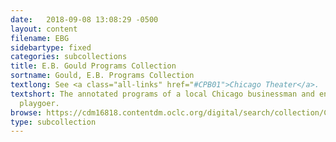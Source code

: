 ```yaml
---
date:   2018-09-08 13:08:29 -0500
layout: content
filename: EBG
sidebartype: fixed
categories: subcollections
title: E.B. Gould Programs Collection
sortname: Gould, E.B. Programs Collection
textlong: See <a class="all-links" href="#CPB01">Chicago Theater</a>.
textshort: The annotated programs of a local Chicago businessman and enthusiastic
  playgoer.
browse: https://cdm16818.contentdm.oclc.org/digital/search/collection/CPB01/searchterm/Chicago%20Theater%20Collection-Historic%20Programs-E.B.%20Gould%3B/field/all/mode/all/conn/and/order/title/ad/asc
type: subcollection
---
```

